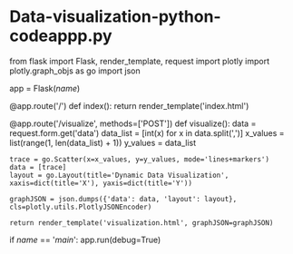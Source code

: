 # Data-visualization-python-codeappp.py
from flask import Flask, render_template, request
import plotly
import plotly.graph_objs as go
import json

app = Flask(_name_)

@app.route('/')
def index():
    return render_template('index.html')

@app.route('/visualize', methods=['POST'])
def visualize():
    data = request.form.get('data')
    data_list = [int(x) for x in data.split(',')]
    x_values = list(range(1, len(data_list) + 1))
    y_values = data_list

    trace = go.Scatter(x=x_values, y=y_values, mode='lines+markers')
    data = [trace]
    layout = go.Layout(title='Dynamic Data Visualization', xaxis=dict(title='X'), yaxis=dict(title='Y'))

    graphJSON = json.dumps({'data': data, 'layout': layout}, cls=plotly.utils.PlotlyJSONEncoder)

    return render_template('visualization.html', graphJSON=graphJSON)

if _name_ == '_main_':
    app.run(debug=True)
